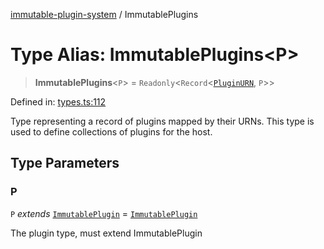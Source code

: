 [immutable-plugin-system](../README.md) / ImmutablePlugins

# Type Alias: ImmutablePlugins\<P\>

> **ImmutablePlugins**\<`P`\> = `Readonly`\<`Record`\<[`PluginURN`](PluginURN.md), `P`\>\>

Defined in: [types.ts:112](https://github.com/agladysh/immutable-plugin-system/blob/main/src/types.ts#L112)

Type representing a record of plugins mapped by their URNs.
This type is used to define collections of plugins for the host.

## Type Parameters

### P

`P` *extends* [`ImmutablePlugin`](../interfaces/ImmutablePlugin.md) = [`ImmutablePlugin`](../interfaces/ImmutablePlugin.md)

The plugin type, must extend ImmutablePlugin
